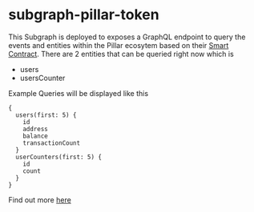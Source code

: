 # subgraph-pillar-token
This Subgraph is deployed to exposes a GraphQL endpoint to query the events and entities within the Pillar ecosytem based on their [Smart Contract](https://etherscan.io/address/0xe3818504c1b32bf1557b16c238b2e01fd3149c17). There are 2 entities that can be queried right now which is 
* users
* usersCounter


Example Queries will be displayed like this
```
{
  users(first: 5) {
    id
    address
    balance
    transactionCount
  }
  userCounters(first: 5) {
    id
    count
  }
}
```
Find out more [here](https://thegraph.com/explorer/subgraph/cristian164/pillar)
